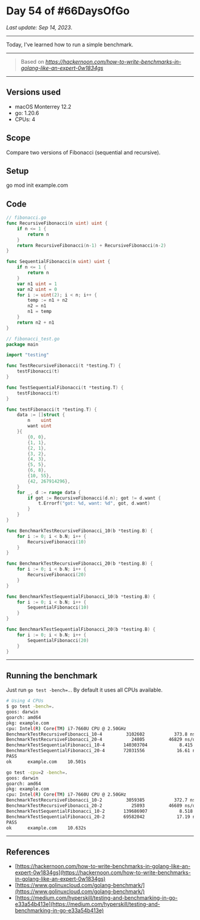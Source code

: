 # Day 54 of #66DaysOfGo

_Last update:  Sep 14, 2023_.

---

Today, I've learned how to run a simple benchmark.

---

> Based on _https://hackernoon.com/how-to-write-benchmarks-in-golang-like-an-expert-0w1834gs_

---

## Versions used

- macOS Monterrey 12.2
- go: 1.20.6
- CPUs: 4

## Scope

Compare two versions of Fibonacci (sequential and recursive).

## Setup

go mod init example.com

## Code

```go
// fibonacci.go
func RecursiveFibonacci(n uint) uint {
    if n <= 1 {
        return n
    }
    return RecursiveFibonacci(n-1) + RecursiveFibonacci(n-2)
}

func SequentialFibonacci(n uint) uint {
    if n <= 1 {
        return n
    }
    var n1 uint = 1
    var n2 uint = 0
    for i := uint(2); i < n; i++ {
        temp := n1 + n2
        n2 = n1
        n1 = temp
    }
    return n2 + n1
}
```

```go
// fibonacci_test.go
package main

import "testing"

func TestRecursiveFibonacci(t *testing.T) {
    testFibonacci(t)
}

func TestSequentialFibonacci(t *testing.T) {
    testFibonacci(t)
}

func testFibonacci(t *testing.T) {
    data := []struct {
        n    uint
        want uint
    }{
        {0, 0},
        {1, 1},
        {2, 1},
        {3, 2},
        {4, 3},
        {5, 5},
        {6, 8},
        {10, 55},
        {42, 267914296},
    }
    for _, d := range data {
        if got := RecursiveFibonacci(d.n); got != d.want {
            t.Errorf("got: %d, want: %d", got, d.want)
        }
    }
}

func BenchmarkTestRecursiveFibonacci_10(b *testing.B) {
    for i := 0; i < b.N; i++ {
        RecursiveFibonacci(10)
    }
}

func BenchmarkTestRecursiveFibonacci_20(b *testing.B) {
    for i := 0; i < b.N; i++ {
        RecursiveFibonacci(20)
    }
}

func BenchmarkTestSequentialFibonacci_10(b *testing.B) {
    for i := 0; i < b.N; i++ {
        SequentialFibonacci(10)
    }
}

func BenchmarkTestSequentialFibonacci_20(b *testing.B) {
    for i := 0; i < b.N; i++ {
        SequentialFibonacci(20)
    }
}
```

---

## Running the benchmark

Just run `go test -bench=.`. By default it uses all CPUs available.

```bash
# Using 4 CPUs
$ go test -bench=.
goos: darwin
goarch: amd64
pkg: example.com
cpu: Intel(R) Core(TM) i7-7660U CPU @ 2.50GHz
BenchmarkTestRecursiveFibonacci_10-4         3102602           373.8 ns/op
BenchmarkTestRecursiveFibonacci_20-4           24805         46829 ns/op
BenchmarkTestSequentialFibonacci_10-4       140303704            8.415 ns/op
BenchmarkTestSequentialFibonacci_20-4       72031556            16.61 ns/op
PASS
ok      example.com    10.501s
```

```bash
go test -cpu=2 -bench=.
goos: darwin
goarch: amd64
pkg: example.com
cpu: Intel(R) Core(TM) i7-7660U CPU @ 2.50GHz
BenchmarkTestRecursiveFibonacci_10-2         3059385           372.7 ns/op
BenchmarkTestRecursiveFibonacci_20-2           25893         46689 ns/op
BenchmarkTestSequentialFibonacci_10-2       139686907            8.518 ns/op
BenchmarkTestSequentialFibonacci_20-2       69582042            17.19 ns/op
PASS
ok      example.com    10.632s
```

---

## References

- [https://hackernoon.com/how-to-write-benchmarks-in-golang-like-an-expert-0w1834gs](https://hackernoon.com/how-to-write-benchmarks-in-golang-like-an-expert-0w1834gs)
- [https://www.golinuxcloud.com/golang-benchmark/](https://www.golinuxcloud.com/golang-benchmark/)
- [https://medium.com/hyperskill/testing-and-benchmarking-in-go-e33a54b413e](https://medium.com/hyperskill/testing-and-benchmarking-in-go-e33a54b413e)
